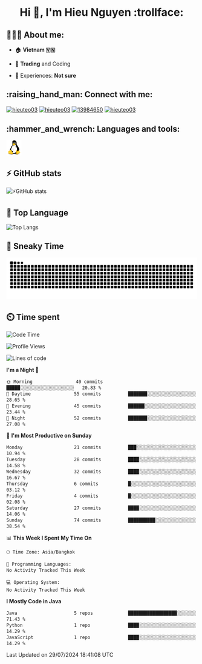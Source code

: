 <h1 align="center">Hi 👋, I'm Hieu Nguyen :trollface:</h1>
<!-- <h3 align="center">Just at the start :grinning:</h3> -->

<!--<div align="center">
  <img src="https://camo.githubusercontent.com/5ddf73ad3a205111cf8c686f687fc216c2946a75005718c8da5b837ad9de78c9/68747470733a2f2f7468756d62732e6766796361742e636f6d2f4576696c4e657874446576696c666973682d736d616c6c2e676966"/>
</div>-->

<h2 align="left">👨🏻‍💻 About me:</h2>

- :house: **Vietnam :vietnam:**

- 🌱 **Trading** and Coding 

- 📄 Experiences: **Not sure**

<h2 align="left">:raising_hand_man: Connect with me:</h2>
<p align="left">
  <a href="https://fb.com/hieuteo03" target="blank"><img align="center" src="https://raw.githubusercontent.com/rahuldkjain/github-profile-readme-generator/master/src/images/icons/Social/facebook.svg" alt="hieuteo03" height="30" width="40" /></a>
  <a href="https://twitter.com/hieuteo03" target="blank"><img align="center" src="https://raw.githubusercontent.com/rahuldkjain/github-profile-readme-generator/master/src/images/icons/Social/twitter.svg" alt="hieuteo03" height="30" width="40"/></a>
  <a href="https://stackoverflow.com/users/13984650" target="blank"><img align="center" src="https://raw.githubusercontent.com/rahuldkjain/github-profile-readme-generator/master/src/images/icons/Social/stack-overflow.svg" alt="13984650" height="30" width="40" /></a>
  <a href="https://www.hackerrank.com/hieuteo03" target="blank"><img align="center" src="https://raw.githubusercontent.com/rahuldkjain/github-profile-readme-generator/master/src/images/icons/Social/hackerrank.svg" alt="hieuteo03" height="30" width="40" /></a>
</p>

<h2 align="left">:hammer_and_wrench: Languages and tools:</h2>
  <p align="left"> 
    <a href="https://www.linux.org/" target="_blank" rel="noreferrer"> <img src="https://raw.githubusercontent.com/devicons/devicon/master/icons/linux/linux-original.svg" alt="linux" width="40" height="40"/> </a>
    <!--
    <a href="https://git-scm.com/" target="_blank" rel="noreferrer"> <img src="https://www.vectorlogo.zone/logos/git-scm/git-scm-icon.svg" alt="git" width="40" height="40"/> </a> 
    <a href="https://www.python.org" target="_blank" rel="noreferrer"> <img src="https://raw.githubusercontent.com/devicons/devicon/master/icons/python/python-original.svg" alt="python" width="40" height="40"/> </a>
    <a href="https://developer.android.com" target="_blank" rel="noreferrer"> <img src="https://raw.githubusercontent.com/devicons/devicon/master/icons/android/android-original-wordmark.svg" alt="android" width="40" height="40"/> </a>
    <a href="https://www.java.com" target="_blank" rel="noreferrer"> <img src="https://raw.githubusercontent.com/devicons/devicon/master/icons/java/java-original.svg" alt="java" width="40" height="40"/> </a> 
    <a href="https://www.cprogramming.com/" target="_blank" rel="noreferrer"> <img src="https://raw.githubusercontent.com/devicons/devicon/master/icons/c/c-original.svg" alt="c" width="40" height="40"/> </a> 
    <a href="https://www.w3schools.com/cpp/" target="_blank" rel="noreferrer"> <img src="https://raw.githubusercontent.com/devicons/devicon/master/icons/cplusplus/cplusplus-original.svg" alt="cplusplus" width="40" height="40"/> </a> 
    <a href="https://www.w3schools.com/cs/" target="_blank" rel="noreferrer"> <img src="https://raw.githubusercontent.com/devicons/devicon/master/icons/csharp/csharp-original.svg" alt="csharp" width="40" height="40"/> </a> 
    -->
  </p>

<!--
<h2>:headphones: Now playing:</h2>
[![spotify-github-profile](https://spotify-github-profile.vercel.app/api/view?uid=223ftcs7mqn56zm3bqfuld7fa&cover_image=true&theme=default&show_offline=false&background_color=121212&interchange=false)](https://github.com/kittinan/spotify-github-profile)
-->

<!--<details>
  <summary>⚡Github Stats</summary>
  <img align="left" alt="ultimateBroK's Github Stats" src="https://github-readme-stats-9793-ultimatebrok-projects.vercel.app/api??username=ultimateBroK&show_icons=true&hide_border=true&theme=dark" />
</details>
-->

<h2>⚡ GitHub stats</h2>

![⚡GitHub stats](https://github-readme-stats-9793-ultimatebrok-projects.vercel.app/api?username=ultimateBroK&show_icons=true&theme=dark)

<h2>🥇 Top Language</h2>

![Top Langs](https://github-readme-stats-9793-ultimatebrok-projects.vercel.app/api/top-langs?username=ultimateBroK&size_weight=0.5&count_weight=0.5&layout=compact&theme=dark)

<h2>🐍 Sneaky Time</h2>

![Snake animation](https://raw.githubusercontent.com/ultimateBroK/ultimateBroK/output/github-contribution-grid-snake-dark.svg)

<h2>⏲️ Time spent</h2>

<!--START_SECTION:waka-->
![Code Time](http://img.shields.io/badge/Code%20Time-136%20hrs%2057%20mins-blue)

![Profile Views](http://img.shields.io/badge/Profile%20Views-0-blue)

![Lines of code](https://img.shields.io/badge/From%20Hello%20World%20I%27ve%20Written-37.3%20thousand%20lines%20of%20code-blue)

**I'm a Night 🦉** 

```text
🌞 Morning                40 commits          █████░░░░░░░░░░░░░░░░░░░░   20.83 % 
🌆 Daytime                55 commits          ███████░░░░░░░░░░░░░░░░░░   28.65 % 
🌃 Evening                45 commits          ██████░░░░░░░░░░░░░░░░░░░   23.44 % 
🌙 Night                  52 commits          ███████░░░░░░░░░░░░░░░░░░   27.08 % 
```
📅 **I'm Most Productive on Sunday** 

```text
Monday                   21 commits          ███░░░░░░░░░░░░░░░░░░░░░░   10.94 % 
Tuesday                  28 commits          ████░░░░░░░░░░░░░░░░░░░░░   14.58 % 
Wednesday                32 commits          ████░░░░░░░░░░░░░░░░░░░░░   16.67 % 
Thursday                 6 commits           █░░░░░░░░░░░░░░░░░░░░░░░░   03.12 % 
Friday                   4 commits           █░░░░░░░░░░░░░░░░░░░░░░░░   02.08 % 
Saturday                 27 commits          ████░░░░░░░░░░░░░░░░░░░░░   14.06 % 
Sunday                   74 commits          ██████████░░░░░░░░░░░░░░░   38.54 % 
```


📊 **This Week I Spent My Time On** 

```text
🕑︎ Time Zone: Asia/Bangkok

💬 Programming Languages: 
No Activity Tracked This Week

💻 Operating System: 
No Activity Tracked This Week
```

**I Mostly Code in Java** 

```text
Java                     5 repos             ██████████████████░░░░░░░   71.43 % 
Python                   1 repo              ████░░░░░░░░░░░░░░░░░░░░░   14.29 % 
JavaScript               1 repo              ████░░░░░░░░░░░░░░░░░░░░░   14.29 % 
```




 Last Updated on 29/07/2024 18:41:08 UTC
<!--END_SECTION:waka-->
